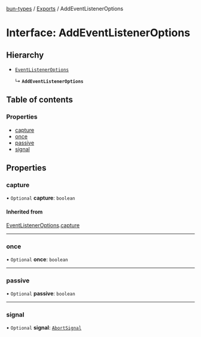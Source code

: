 [bun-types](https://github.com/oven-sh/bun-types/blob/master/api-docs/README.md) / [Exports](https://github.com/oven-sh/bun-types/blob/master/api-docs/modules.md) / AddEventListenerOptions

# Interface: AddEventListenerOptions

## Hierarchy

- [`EventListenerOptions`](https://github.com/oven-sh/bun-types/blob/master/api-docs/interfaces/EventListenerOptions.md)

  ↳ **`AddEventListenerOptions`**

## Table of contents

### Properties

- [capture](https://github.com/oven-sh/bun-types/blob/master/api-docs/interfaces/AddEventListenerOptions.md#capture)
- [once](https://github.com/oven-sh/bun-types/blob/master/api-docs/interfaces/AddEventListenerOptions.md#once)
- [passive](https://github.com/oven-sh/bun-types/blob/master/api-docs/interfaces/AddEventListenerOptions.md#passive)
- [signal](https://github.com/oven-sh/bun-types/blob/master/api-docs/interfaces/AddEventListenerOptions.md#signal)

## Properties

### capture

• `Optional` **capture**: `boolean`

#### Inherited from

[EventListenerOptions](https://github.com/oven-sh/bun-types/blob/master/api-docs/interfaces/EventListenerOptions.md).[capture](https://github.com/oven-sh/bun-types/blob/master/api-docs/interfaces/EventListenerOptions.md#capture)

___

### once

• `Optional` **once**: `boolean`

___

### passive

• `Optional` **passive**: `boolean`

___

### signal

• `Optional` **signal**: [`AbortSignal`](https://github.com/oven-sh/bun-types/blob/master/api-docs/modules.md#abortsignal)
